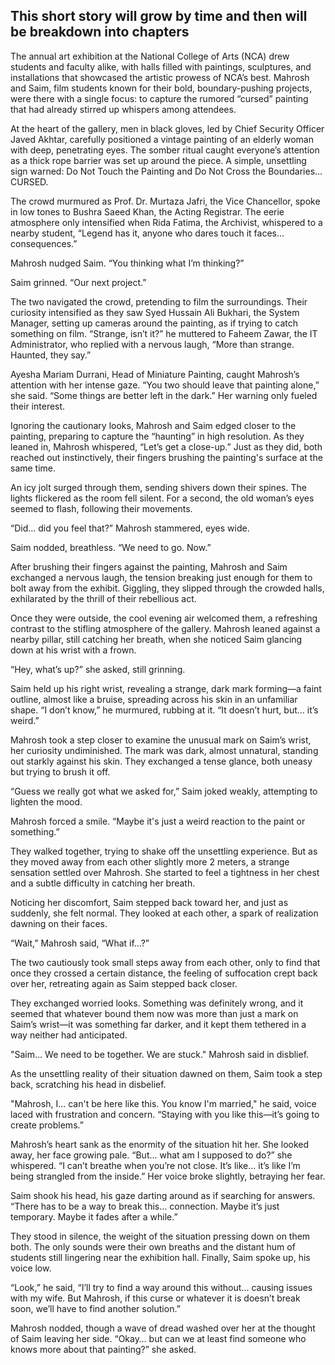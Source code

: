 ## This short story will grow by time and then will be breakdown into chapters

The annual art exhibition at the National College of Arts (NCA) drew students and faculty alike, with halls filled with paintings, sculptures, and installations that showcased the artistic prowess of NCA’s best. Mahrosh and Saim, film students known for their bold, boundary-pushing projects, were there with a single focus: to capture the rumored “cursed” painting that had already stirred up whispers among attendees.

At the heart of the gallery, men in black gloves, led by Chief Security Officer Javed Akhtar, carefully positioned a vintage painting of an elderly woman with deep, penetrating eyes. The somber ritual caught everyone’s attention as a thick rope barrier was set up around the piece. A simple, unsettling sign warned: Do Not Touch the Painting and Do Not Cross the Boundaries... CURSED.

The crowd murmured as Prof. Dr. Murtaza Jafri, the Vice Chancellor, spoke in low tones to Bushra Saeed Khan, the Acting Registrar. The eerie atmosphere only intensified when Rida Fatima, the Archivist, whispered to a nearby student, “Legend has it, anyone who dares touch it faces… consequences.”

Mahrosh nudged Saim. “You thinking what I’m thinking?”

Saim grinned. “Our next project.”

The two navigated the crowd, pretending to film the surroundings. Their curiosity intensified as they saw Syed Hussain Ali Bukhari, the System Manager, setting up cameras around the painting, as if trying to catch something on film. “Strange, isn’t it?” he muttered to Faheem Zawar, the IT Administrator, who replied with a nervous laugh, “More than strange. Haunted, they say.”

Ayesha Mariam Durrani, Head of Miniature Painting, caught Mahrosh’s attention with her intense gaze. “You two should leave that painting alone,” she said. “Some things are better left in the dark.” Her warning only fueled their interest.

Ignoring the cautionary looks, Mahrosh and Saim edged closer to the painting, preparing to capture the “haunting” in high resolution. As they leaned in, Mahrosh whispered, “Let’s get a close-up.” Just as they did, both reached out instinctively, their fingers brushing the painting's surface at the same time.

An icy jolt surged through them, sending shivers down their spines. The lights flickered as the room fell silent. For a second, the old woman’s eyes seemed to flash, following their movements.

“Did… did you feel that?” Mahrosh stammered, eyes wide.

Saim nodded, breathless. “We need to go. Now.”

After brushing their fingers against the painting, Mahrosh and Saim exchanged a nervous laugh, the tension breaking just enough for them to bolt away from the exhibit. Giggling, they slipped through the crowded halls, exhilarated by the thrill of their rebellious act.

Once they were outside, the cool evening air welcomed them, a refreshing contrast to the stifling atmosphere of the gallery. Mahrosh leaned against a nearby pillar, still catching her breath, when she noticed Saim glancing down at his wrist with a frown.

“Hey, what’s up?” she asked, still grinning.

Saim held up his right wrist, revealing a strange, dark mark forming—a faint outline, almost like a bruise, spreading across his skin in an unfamiliar shape. “I don’t know,” he murmured, rubbing at it. “It doesn’t hurt, but… it’s weird.”

Mahrosh took a step closer to examine the unusual mark on Saim’s wrist, her curiosity undiminished. The mark was dark, almost unnatural, standing out starkly against his skin. They exchanged a tense glance, both uneasy but trying to brush it off.

“Guess we really got what we asked for,” Saim joked weakly, attempting to lighten the mood.

Mahrosh forced a smile. “Maybe it's just a weird reaction to the paint or something.”

They walked together, trying to shake off the unsettling experience. But as they moved away from each other slightly more 2 meters, a strange sensation settled over Mahrosh. She started to feel a tightness in her chest and a subtle difficulty in catching her breath.

Noticing her discomfort, Saim stepped back toward her, and just as suddenly, she felt normal. They looked at each other, a spark of realization dawning on their faces.

“Wait,” Mahrosh said, “What if…?”

The two cautiously took small steps away from each other, only to find that once they crossed a certain distance, the feeling of suffocation crept back over her, retreating again as Saim stepped back closer.

They exchanged worried looks. Something was definitely wrong, and it seemed that whatever bound them now was more than just a mark on Saim’s wrist—it was something far darker, and it kept them tethered in a way neither had anticipated.

"Saim... We need to be together. We are stuck." Mahrosh said in disblief.

As the unsettling reality of their situation dawned on them, Saim took a step back, scratching his head in disbelief.

"Mahrosh, I... can't be here like this. You know I'm married," he said, voice laced with frustration and concern. “Staying with you like this—it’s going to create problems.”

Mahrosh’s heart sank as the enormity of the situation hit her. She looked away, her face growing pale. “But… what am I supposed to do?” she whispered. “I can’t breathe when you’re not close. It’s like… it’s like I’m being strangled from the inside.” Her voice broke slightly, betraying her fear.

Saim shook his head, his gaze darting around as if searching for answers. “There has to be a way to break this… connection. Maybe it’s just temporary. Maybe it fades after a while.”

They stood in silence, the weight of the situation pressing down on them both. The only sounds were their own breaths and the distant hum of students still lingering near the exhibition hall. Finally, Saim spoke up, his voice low.

“Look,” he said, “I’ll try to find a way around this without... causing issues with my wife. But Mahrosh, if this curse or whatever it is doesn’t break soon, we’ll have to find another solution.”

Mahrosh nodded, though a wave of dread washed over her at the thought of Saim leaving her side. “Okay… but can we at least find someone who knows more about that painting?” she asked.